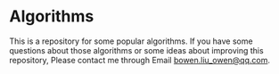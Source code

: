 # Algorithms
This is a repository for some popular algorithms. If you have some questions about those algorithms or some ideas about improving this repository, Please contact me through Email bowen.liu_owen@qq.com.
